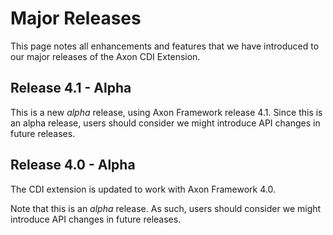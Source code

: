 # Major Releases

This page notes all enhancements and features that we have introduced to our major releases of the Axon CDI Extension.

## Release 4.1 - Alpha

This is a new _alpha_ release, using Axon Framework release 4.1.
Since this is an alpha release, users should consider we might introduce API changes in future releases.

## Release 4.0 - Alpha

The CDI extension is updated to work with Axon Framework 4.0.

Note that this is an _alpha_ release.
As such, users should consider we might introduce API changes in future releases.
